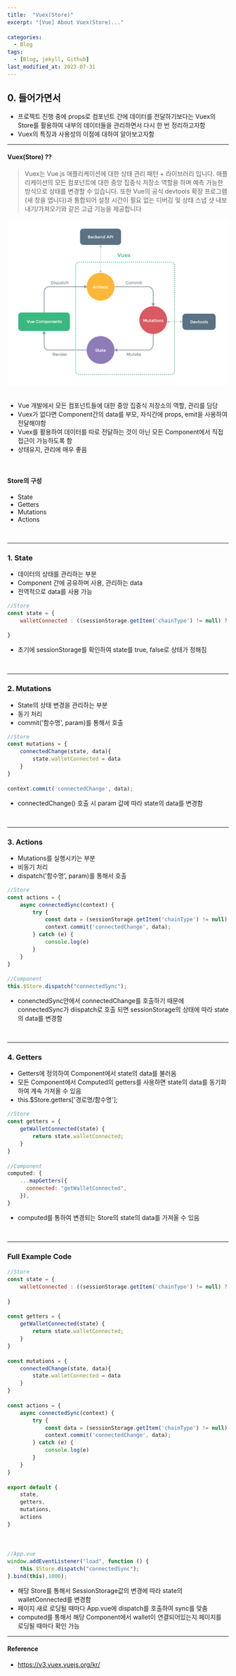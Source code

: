 ```yaml
---
title:  "Vuex(Store)"
excerpt: "[Vue] About Vuex(Store)..."

categories:
  - Blog
tags:
  - [Blog, jekyll, Github]
last_modified_at: 2023-07-31
---
```



## 0. 들어가면서

- 프로젝트 진행 중에 props로 컴포넌트 간에 데이터를 전달하기보다는 Vuex의 Store를 활용하여 내부의 데이터들을 관리하면서 다시 한 번 정리하고자함
- Vuex의 특징과 사용성의 이점에 대하여 알아보고자함

---

#### Vuex(Store) ??

> Vuex는 Vue.js 애플리케이션에 대한 상태 관리 패턴 + 라이브러리 입니다. 애플리케이션의 모든 컴포넌트에 대한 중앙 집중식 저장소 역할을 하며 예측 가능한 방식으로 상태를 변경할 수 있습니다. 또한 Vue의 공식 devtools 확장 프로그램 (새 창을 엽니다)과 통합되어 설정 시간이 필요 없는 디버깅 및 상태 스냅 샷 내보내기/가져오기와 같은 고급 기능을 제공합니다


![image info](/assets/img/vuex_img.png)
<img src="/assets/img/vuex_img.png" alt="" width="0" height="0">

- Vue 개발에서 모든 컴포넌트들에 대한 중앙 집중식 저장소의 역할, 관리를 담당
- Vuex가 없다면 Component간의 data를 부모, 자식간에 props, emit을 사용하여 전달해야함
- Vuex를 활용하여 데이터를 따로 전달하는 것이 아닌 모든 Component에서 직접 접근이 가능하도록 함
- 상태유지, 관리에 매우 좋음

<br />

#### Store의 구성

- State
- Getters
- Mutations
- Actions

<br />


---

### 1. State

- 데이터의 상태를 관리하는 부분
- Component 간에 공유하며 사용, 관리하는 data
- 전역적으로 data를 사용 가능
  
```javascript
//Store
const state = {
    walletConnected : ((sessionStorage.getItem('chainType') != null) ? true : false)
    
}
```

- 초기에 sessionStorage를 확인하여 state를 true, false로 상태가 정해짐

<br />

---

### 2. Mutations

- State의 상태 변경을 관리하는 부분
- 동기 처리
- commit('함수명', param)를 통해서 호출
  

```javascript
//Store
const mutations = {
    connectedChange(state, data){
        state.walletConnected = data
    }
}

context.commit('connectedChange', data);
```

- connectedChange() 호출 시 param 값에 따라 state의 data를 변경함

<br />

---

### 3. Actions

- Mutations를 실행시키는 부분
- 비동기 처리
- dispatch('함수명', param)를 통해서 호출

```javascript
//Store
const actions = {
    async connectedSync(context) {
        try {
            const data = (sessionStorage.getItem('chainType') != null) ? true : false
            context.commit('connectedChange', data);
        } catch (e) {
            console.log(e)
        }
    }
}

//Component
this.$Store.dispatch("connectedSync");
```

- conenctedSync안에서 connectedChange를 호출하기 때문에 connectedSync가 diispatch로 호출 되면 sessionStorage의 상태에 따라 state의 data를 변경함


<br />

---

### 4. Getters

- Getters에 정의하여 Component에서 state의 data를 불러옴
- 모든 Component에서 Computed의 getters를 사용하면 state의 data를 동기화하여 계속 가져올 수 있음
- this.$Store.getters['경로명/함수명'];

```javascript
//Store
const getters = {
    getWalletConnected(state) {
        return state.walletConnected;
    }
}

//Component
computed: {
    ...mapGetters({
      connected: "getWalletConnected",
    }),
}
```

- computed를 통하여 변경되는 Store의 state의 data를 가져올 수 있음


<br />

---

### Full Example Code

```javascript
//Store
const state = {
    walletConnected : ((sessionStorage.getItem('chainType') != null) ? true : false)
    
}

const getters = {
    getWalletConnected(state) {
        return state.walletConnected;
    }
}

const mutations = {
    connectedChange(state, data){
        state.walletConnected = data
    }
}

const actions = {
    async connectedSync(context) {
        try {
            const data = (sessionStorage.getItem('chainType') != null) ? true : false
            context.commit('connectedChange', data);
        } catch (e) {
            console.log(e)
        }
    }
}

export default {
    state,
    getters,
    mutations,
    actions
}



//App.vue
window.addEventListener("load", function () {
    this.$Store.dispatch("connectedSync");
}.bind(this),1000);
```

- 해당 Store를 통해서 SessionStorage값의 변경에 따라 state의 walletConnected를 변경함
- 페이지 새로 로딩될 때마다 App.vue에 dispatch를 호출하여 sync를 맞춤
- computed를 통해서 해당 Component에서 wallet이 연결되어있는지 페이지를 로딩될 때마다 확인 가능

---

#### Reference

- https://v3.vuex.vuejs.org/kr/